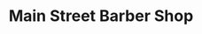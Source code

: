 ---
title: "Main Street Barber Shop"
url: /daytona-beach/main-street-barber-shop/
shop: hairdresser
---